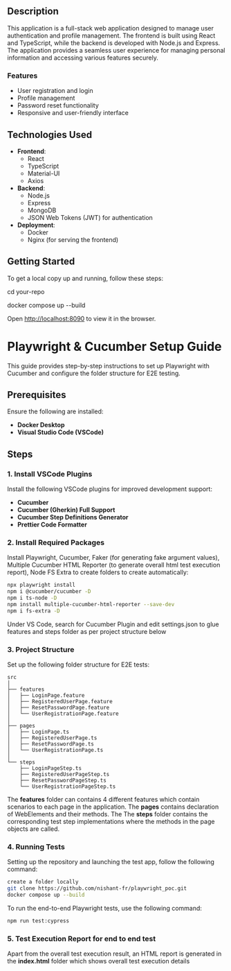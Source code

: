## Description
This application is a full-stack web application designed to manage user authentication and profile management. The frontend is built using React and TypeScript, while the backend is developed with Node.js and Express. The application provides a seamless user experience for managing personal information and accessing various features securely.

### Features
- User registration and login
- Profile management
- Password reset functionality
- Responsive and user-friendly interface

## Technologies Used
- **Frontend**: 
  - React
  - TypeScript
  - Material-UI
  - Axios
- **Backend**: 
  - Node.js
  - Express
  - MongoDB
  - JSON Web Tokens (JWT) for authentication
- **Deployment**: 
  - Docker
  - Nginx (for serving the frontend)

## Getting Started
To get a local copy up and running, follow these steps:

cd your-repo

docker compose up --build

Open [http://localhost:8090](http://localhost:8090) to view it in the browser.


# Playwright & Cucumber Setup Guide

This guide provides step-by-step instructions to set up Playwright with Cucumber and configure the folder structure for E2E testing.

## Prerequisites

Ensure the following are installed:

- **Docker Desktop**
- **Visual Studio Code (VSCode)**

## Steps

### 1. Install VSCode Plugins

Install the following VSCode plugins for improved development support:

- **Cucumber**
- **Cucumber (Gherkin) Full Support**
- **Cucumber Step Definitions Generator**
- **Prettier Code Formatter**

### 2. Install Required Packages

Install Playwright, Cucumber, Faker (for generating fake argument values), Multiple Cucumber HTML Reporter (to generate overall html test execution report), Node FS Extra to create folders to create automatically:

```bash
npx playwright install
npm i @cucumber/cucumber -D
npm i ts-node -D
npm install multiple-cucumber-html-reporter --save-dev
npm i fs-extra -D
```

Under VS Code, search for Cucumber Plugin and edit settings.json to glue features and steps folder as per project structure below

### 3. Project Structure

Set up the following folder structure for E2E tests:

```
src
│
├── features
│   ├── LoginPage.feature
│   ├── RegisteredUserPage.feature
│   ├── ResetPasswordPage.feature
│   └── UserRegistrationPage.feature
│
├── pages
│   ├── LoginPage.ts
│   ├── RegisteredUserPage.ts
│   ├── ResetPasswordPage.ts
│   └── UserRegistrationPage.ts
│
└── steps
    ├── LoginPageStep.ts
    ├── RegisteredUserPageStep.ts
    ├── ResetPasswordPageStep.ts
    └── UserRegistrationPageStep.ts
```

The **features** folder can contains 4 different features which contain scenarios to each page in the application. The **pages** contains declaration of WebElements and their methods. The The **steps** folder contains the corresponding test step implementations where the methods in the page objects are called.


### 4. Running Tests

Setting up the repository and launching the test app, follow the following command:

```bash
create a folder locally
git clone https://github.com/nishant-fr/playwright_poc.git
docker compose up --build
```

To run the end-to-end Playwright tests, use the following command:

```bash
npm run test:cypress
```

### 5. Test Execution Report for end to end test

Apart from the overall test execution result, an HTML report is generated in the **index.html** folder which shows overall test execution details


